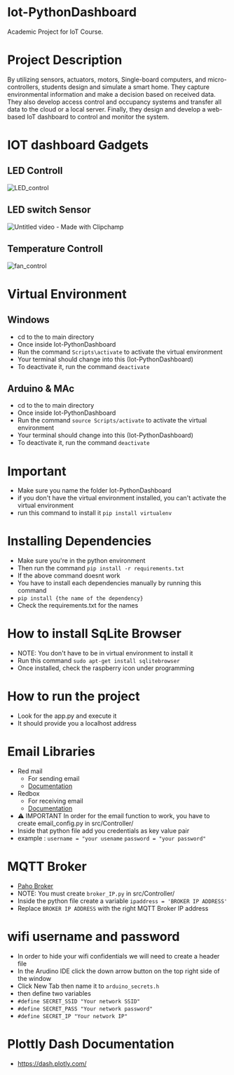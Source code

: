 # Iot-PythonDashboard
Academic Project for IoT Course.

# Project Description
By utilizing sensors, actuators, motors, Single-board computers, and micro-controllers, students
design and simulate a smart home. They capture environmental information and make a decision
based on received data. They also develop access control and occupancy systems and transfer all
data to the cloud or a local server. Finally, they design and develop a web-based IoT dashboard to
control and monitor the system.

# IOT dashboard Gadgets
## LED Controll
![LED_control](https://user-images.githubusercontent.com/77903214/226199328-e43ea068-e232-4dad-af93-d2dc6bbfe0ae.gif)
## LED switch Sensor
![Untitled video - Made with Clipchamp](https://user-images.githubusercontent.com/77903214/229329359-cb3042b0-304f-45d4-897f-0f6df7540083.gif)


## Temperature Controll
![fan_control](https://user-images.githubusercontent.com/77903214/226211001-8dbc55a2-8f59-43f4-8850-296829f73b0b.gif)

# Virtual Environment
## Windows
- cd to the to main directory
- Once inside Iot-PythonDashboard
- Run the command `Scripts\activate` to activate the virtual environment
- Your terminal should change into this (Iot-PythonDashboard)
- To deactivate it, run the command `deactivate`


## Arduino & MAc
- cd to the to main directory
- Once inside Iot-PythonDashboard
- Run the command `source Scripts/activate` to activate the virtual environment
- Your terminal should change into this (Iot-PythonDashboard)
- To deactivate it, run the command `deactivate`
# Important
- Make sure you name the folder Iot-PythonDashboard
- if you don't have the virtual environment installed, you can't activate the virtual environment
- run this command to install it `pip install virtualenv`

# Installing Dependencies
- Make sure you're in the python environment
- Then run the command `pip install -r requirements.txt`
- If the above command doesnt work
- You have to install each dependencies manually by running this command
- `pip install {the name of the dependency}`
- Check the requirements.txt for the names

# How to install SqLite Browser
- NOTE: You don't have to be in virtual environment to install it
- Run this command `sudo apt-get install sqlitebrowser`
- Once installed, check the raspberry icon under programming

# How to run the project
- Look for the app.py and execute it
- It should provide you a localhost address

# Email Libraries
- Red mail
  - For sending email 
  - [Documentation](https://red-mail.readthedocs.io/en/stable/tutorials/getting_started.html)
- Redbox
  - For receiving email
  - [Documentation](https://red-box.readthedocs.io/en/latest/tutorials/getting_started.html)
- :warning: IMPORTANT In order for the email function to work, you have to create email_config.py in src/Controller/
- Inside that python file add you credentials as key value pair
- example : `username = "your usename` `password = "your password"`

# MQTT Broker
- [Paho Broker](https://pypi.org/project/paho-mqtt/)
- NOTE: You must create `broker_IP.py` in src/Controller/
- Inside the python file create a variable `ipaddress = 'BROKER IP ADDRESS'`
- Replace `BROKER IP ADDRESS` with the right MQTT Broker IP address 

# wifi username and password
- In order to hide your wifi confidentials we will need to create a header file
- In the Arudino IDE click the down arrow button on the top right side of the window
- Click New Tab then name it to `arduino_secrets.h`
- then define two variables
- `#define SECRET_SSID "Your network SSID"`
- `#define SECRET_PASS "Your network password"`
- `#define SECRET_IP "Your network IP"`


# Plottly Dash Documentation
- https://dash.plotly.com/

